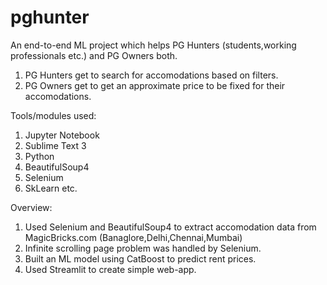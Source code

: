# pghunter
An end-to-end ML project which helps PG Hunters (students,working professionals etc.) and PG Owners both.
1. PG Hunters get to search for accomodations based on filters.
2. PG Owners get to get an approximate price to be fixed for their accomodations.

Tools/modules used:
1. Jupyter Notebook
2. Sublime Text 3
3. Python
4. BeautifulSoup4
5. Selenium
6. SkLearn etc.

Overview:
1. Used Selenium and BeautifulSoup4 to extract accomodation data from MagicBricks.com (Banaglore,Delhi,Chennai,Mumbai)
2. Infinite scrolling page problem was handled by Selenium.
3. Built an ML model using CatBoost to predict rent prices.
4. Used Streamlit to create simple web-app.
